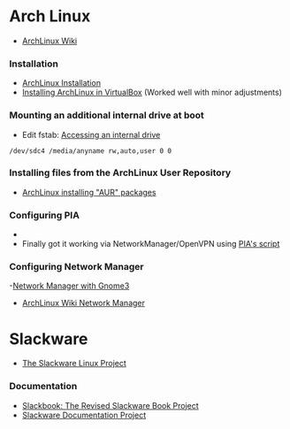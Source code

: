 # Arch Linux
- [ArchLinux Wiki](https://wiki.archlinux.org/)

### Installation
- [ArchLinux Installation](https://wiki.archlinux.org/index.php/Installation_guide)
- [Installing ArchLinux in VirtualBox](https://uvesway.wordpress.com/2015/03/11/how-to-install-arch-linux-on-a-vm-virtualbox/) (Worked well with minor adjustments)

### Mounting an additional internal drive at boot
- Edit fstab: [Accessing an internal drive](http://www.linuxquestions.org/questions/linux-newbie-8/arch-linux-how-to-get-access-to-my-internal-hard-drive-can%27t-change-permissions-4175592413/)
```
/dev/sdc4 /media/anyname rw,auto,user 0 0
```

### Installing files from the ArchLinux User Repository
- [ArchLinux installing "AUR" packages](https://wiki.archlinux.org/index.php/Help:Reading#Installation_of_packages)

### Configuring PIA
-
- Finally got it working via NetworkManager/OpenVPN using [PIA's script](https://www.privateinternetaccess.com/pages/client-support/ubuntu-openvpn
    )
### Configuring Network Manager
-[Network Manager with Gnome3](https://evilshit.wordpress.com/2012/09/15/how-to-make-networkmanager-and-network-manager-applet-work-on-arch-linux-with-gnome3/)
- [ArchLinux Wiki Network Manager](https://wiki.archlinux.org/index.php/NetworkManager)

# Slackware
- [The Slackware Linux Project](http://www.slackware.com/)

### Documentation
- [Slackbook: The Revised Slackware Book Project](http://slackbook.org/beta/)
- [Slackware Documentation Project](https://docs.slackware.com/start)
